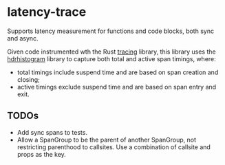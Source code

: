 # latency-trace

Supports latency measurement for functions and code blocks, both sync and async.

Given code instrumented wth the Rust [tracing](https://crates.io/crates/tracing) library, this library uses the [hdrhistogram](https://crates.io/crates/hdrhistogram) library to capture both total and active span timings, where:

- total timings include suspend time and are based on span creation and closing;
- active timings exclude suspend time and are based on span entry and exit.

## TODOs

- Add sync spans to tests.
- Allow a SpanGroup to be the parent of another SpanGroup, not restricting parenthood to callsites. Use a combination of callsite and props as the key.

